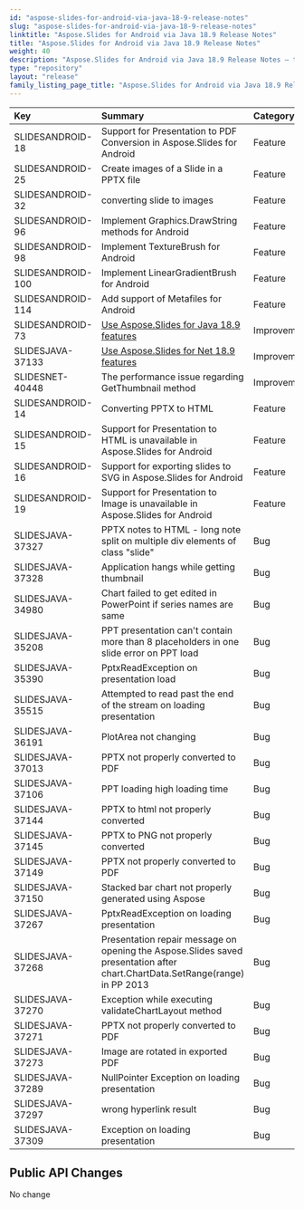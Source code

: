 ```yaml
---
id: "aspose-slides-for-android-via-java-18-9-release-notes"
slug: "aspose-slides-for-android-via-java-18-9-release-notes"
linktitle: "Aspose.Slides for Android via Java 18.9 Release Notes"
title: "Aspose.Slides for Android via Java 18.9 Release Notes"
weight: 40
description: "Aspose.Slides for Android via Java 18.9 Release Notes – the latest updates and fixes."
type: "repository"
layout: "release"
family_listing_page_title: "Aspose.Slides for Android via Java 18.9 Release Notes"
---
```


|**Key**|**Summary**|**Category**|
| :- | :- | :- |
|SLIDESANDROID-18|Support for Presentation to PDF Conversion in Aspose.Slides for Android|Feature|
|SLIDESANDROID-25|Create images of a Slide in a PPTX file|Feature|
|SLIDESANDROID-32|converting slide to images|Feature|
|SLIDESANDROID-96|Implement Graphics.DrawString methods for Android|Feature|
|SLIDESANDROID-98|Implement TextureBrush for Android|Feature|
|SLIDESANDROID-100|Implement LinearGradientBrush for Android|Feature|
|SLIDESANDROID-114|Add support of Metafiles for Android|Feature|
|SLIDESANDROID-73|[Use Aspose.Slides for Java 18.9 features](/slides/java/release-notes/2018/aspose-slides-for-java-18-9-release-notes/)|Improvement|
|SLIDESJAVA-37133|[Use Aspose.Slides for Net 18.9 features](/slides/net/release-notes/2018/aspose-slides-for-net-18-9-release-notes/)|Improvement|
|SLIDESNET-40448|The performance issue regarding GetThumbnail method|Improvement|
|SLIDESANDROID-14|Converting PPTX to HTML|Feature|
|SLIDESANDROID-15|Support for Presentation to HTML is unavailable in Aspose.Slides for Android|Feature|
|SLIDESANDROID-16|Support for exporting slides to SVG in Aspose.Slides for Android|Feature|
|SLIDESANDROID-19|Support for Presentation to Image is unavailable in Aspose.Slides for Android|Feature|
|SLIDESJAVA-37327|PPTX notes to HTML - long note split on multiple div elements of class "slide"|Bug|
|SLIDESJAVA-37328|Application hangs while getting thumbnail|Bug|
|SLIDESJAVA-34980|Chart failed to get edited in PowerPoint if series names are same|Bug|
|SLIDESJAVA-35208|PPT presentation can't contain more than 8 placeholders in one slide error on PPT load|Bug|
|SLIDESJAVA-35390|PptxReadException on presentation load|Bug|
|SLIDESJAVA-35515|Attempted to read past the end of the stream on loading presentation|Bug|
|SLIDESJAVA-36191|PlotArea not changing|Bug|
|SLIDESJAVA-37013|PPTX not properly converted to PDF|Bug|
|SLIDESJAVA-37106|PPT loading high loading time|Bug|
|SLIDESJAVA-37144|PPTX to html not properly converted|Bug|
|SLIDESJAVA-37145|PPTX to PNG not properly converted|Bug|
|SLIDESJAVA-37149|PPTX not properly converted to PDF|Bug|
|SLIDESJAVA-37150|Stacked bar chart not properly generated using Aspose|Bug|
|SLIDESJAVA-37267|PptxReadException on loading presentation|Bug|
|SLIDESJAVA-37268|Presentation repair message on opening the Aspose.Slides saved presentation after chart.ChartData.SetRange(range) in PP 2013|Bug|
|SLIDESJAVA-37270|Exception while executing validateChartLayout method|Bug|
|SLIDESJAVA-37271|PPTX not properly converted to PDF|Bug|
|SLIDESJAVA-37273|Image are rotated in exported PDF|Bug|
|SLIDESJAVA-37289|NullPointer Exception on loading presentation|Bug|
|SLIDESJAVA-37297|wrong hyperlink result|Bug|
|SLIDESJAVA-37309|Exception on loading presentation|Bug|
## **Public API Changes**
No change
